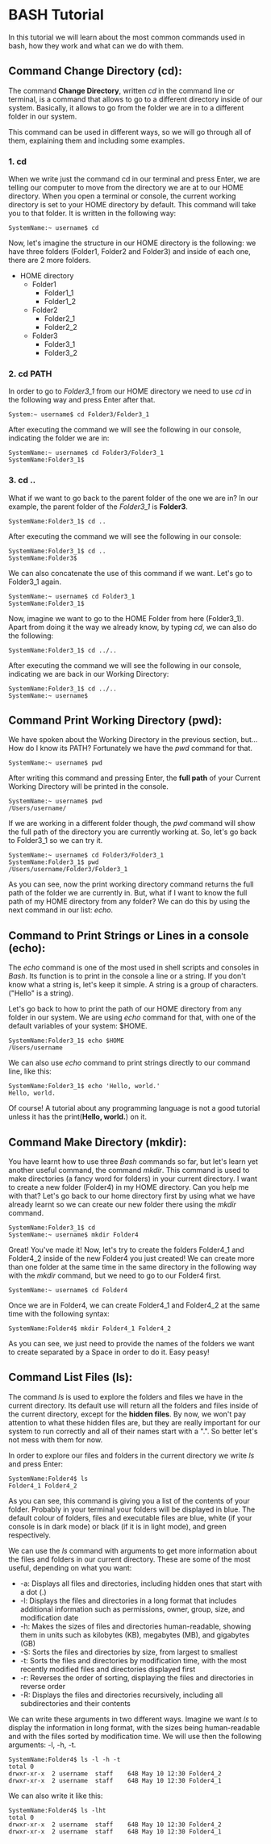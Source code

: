 # BASH Tutorial

In this tutorial we will learn about the most common commands used in bash, how they work and what can we do with them.

## Command Change Directory (cd):
The command **Change Directory**, written *cd* in the command line or terminal, is a command that allows to go to a different directory inside of our system.
Basically, it allows to go from the folder we are in to a different folder in our system.

This command can be used in different ways, so we will go through all of them, explaining them and including some examples.

### 1. cd
When we write just the command cd in our terminal and press Enter, we are telling our computer to move from the directory we are at to our HOME directory.
When you open a terminal or console, the current working directory is set to your HOME directory by default. This command will take you to that folder.
It is written in the following way:

```console
SystemName:~ username$ cd
```

Now, let's imagine the structure in our HOME directory is the following: we have three folders (Folder1, Folder2 and Folder3) and inside of each one, there are 2 more folders.
- HOME directory
  * Folder1
    - Folder1_1
    - Folder1_2
  * Folder2
    - Folder2_1
    - Folder2_2
  * Folder3
    - Folder3_1
    - Folder3_2

### 2. cd PATH
In order to go to *Folder3_1* from our HOME directory we need to use *cd* in the following way and press Enter after that.

```console
System:~ username$ cd Folder3/Folder3_1
```
After executing the command we will see the following in our console, indicating the folder we are in:
```console
SystemName:~ username$ cd Folder3/Folder3_1
SystemName:Folder3_1$ 
```

### 3. cd ..
What if we want to go back to the parent folder of the one we are in? In our example, the parent folder of the *Folder3_1* is **Folder3**.
```console
SystemName:Folder3_1$ cd ..
```
After executing the command we will see the following in our console:
```console
SystemName:Folder3_1$ cd ..
SystemName:Folder3$ 
```
We can also concatenate the use of this command if we want. Let's go to Folder3_1 again.
```console
SystemName:~ username$ cd Folder3_1
SystemName:Folder3_1$ 
```
Now, imagine we want to go to the HOME Folder from here (Folder3_1).
Apart from doing it the way we already know, by typing *cd*, we can also do the following:
```console
SystemName:Folder3_1$ cd ../..
```
After executing the command we will see the following in our console, indicating we are back in our Working Directory:
```console
SystemName:Folder3_1$ cd ../..
SystemName:~ username$ 
```

## Command Print Working Directory (pwd):
We have spoken about the Working Directory in the previous section, but... How do I know its PATH? Fortunately we have the *pwd* command for that.
```console
SystemName:~ username$ pwd
```
After writing this command and pressing Enter, the **full path** of your Current Working Directory will be printed in the console.
```console
SystemName:~ username$ pwd
/Users/username/
```
If we are working in a different folder though, the *pwd* command will show the full path of the directory you are currently working at. So, let's go back to Folder3_1 so we can try it.
```console
SystemName:~ username$ cd Folder3/Folder3_1
SystemName:Folder3_1$ pwd
/Users/username/Folder3/Folder3_1
```
As you can see, now the print working directory command returns the full path of the folder we are currently in.
But, what if I want to know the full path of my HOME directory from any folder? We can do this by using the next command in our list: *echo*.

## Command to Print Strings or Lines in a console (echo):
The *echo* command is one of the most used in shell scripts and consoles in *Bash*. Its function is to print in the console a line or a string.
If you don't know what a string is, let's keep it simple. A string is a group of characters. ("Hello" is a string).

Let's go back to how to print the path of our HOME directory from any folder in our system. We are using *echo* command for that, with one of the default variables of your system: $HOME.
```console
SystemName:Folder3_1$ echo $HOME
/Users/username
```
We can also use *echo* command to print strings directly to our command line, like this:
```console
SystemName:Folder3_1$ echo 'Hello, world.'
Hello, world.
```
Of course! A tutorial about any programming language is not a good tutorial unless it has the print(**Hello, world.**) on it.

## Command Make Directory (mkdir):
You have learnt how to use three *Bash* commands so far, but let's learn yet another useful command, the command *mkdir*. This command is used to make directories (a fancy word for folders) in your current directory.
I want to create a new folder (Folder4) in my HOME directory. Can you help me with that?
Let's go back to our home directory first by using what we have already learnt so we can create our new folder there using the *mkdir* command.
```console
SystemName:Folder3_1$ cd
SystemName:~ username$ mkdir Folder4
```
Great! You've made it! Now, let's try to create the folders Folder4_1 and Folder4_2 inside of the new Folder4 you just created!
We can create more than one folder at the same time in the same directory in the following way with the *mkdir* command, but we need to go to our Folder4 first.
```console
SystemName:~ username$ cd Folder4
```
Once we are in Folder4, we can create Folder4_1 and Folder4_2 at the same time with the following syntax:
```console
SystemName:Folder4$ mkdir Folder4_1 Folder4_2
```
As you can see, we just need to provide the names of the folders we want to create separated by a Space in order to do it. Easy peasy!

## Command List Files (ls):
The command *ls* is used to explore the folders and files we have in the current directory. Its default use will return all the folders and files inside of the current directory, except for the **hidden files**. By now, we won't pay attention to what these hidden files are, but they are really important for our system to run correctly and all of their names start with a ".". So better let's not mess with them for now.

In order to explore our files and folders in the current directory we write *ls* and press Enter:
```console
SystemName:Folder4$ ls
Folder4_1 Folder4_2
```
As you can see, this command is giving you a list of the contents of your folder. Probably in your terminal your folders will be displayed in blue. The default colour of folders, files and executable files are blue, white (if your console is in dark mode) or black (if it is in light mode), and green respectively.

We can use the *ls* command with arguments to get more information about the files and folders in our current directory.
These are some of the most useful, depending on what you want:

* -a: Displays all files and directories, including hidden ones that start with a dot (.)
* -l: Displays the files and directories in a long format that includes additional information such as permissions, owner, group, size, and modification date
* -h: Makes the sizes of files and directories human-readable, showing them in units such as kilobytes (KB), megabytes (MB), and gigabytes (GB)
* -S: Sorts the files and directories by size, from largest to smallest
* -t: Sorts the files and directories by modification time, with the most recently modified files and directories displayed first
* -r: Reverses the order of sorting, displaying the files and directories in reverse order
* -R: Displays the files and directories recursively, including all subdirectories and their contents

We can write these arguments in two different ways.
Imagine we want *ls* to display the information in long format, with the sizes being human-readable and with the files sorted by modification time. We will use then the following arguments: -l, -h, -t.
```console
SystemName:Folder4$ ls -l -h -t
total 0
drwxr-xr-x  2 username  staff    64B May 10 12:30 Folder4_2
drwxr-xr-x  2 username  staff    64B May 10 12:30 Folder4_1
```
We can also write it like this:
```console
SystemName:Folder4$ ls -lht
total 0
drwxr-xr-x  2 username  staff    64B May 10 12:30 Folder4_2
drwxr-xr-x  2 username  staff    64B May 10 12:30 Folder4_1
```
